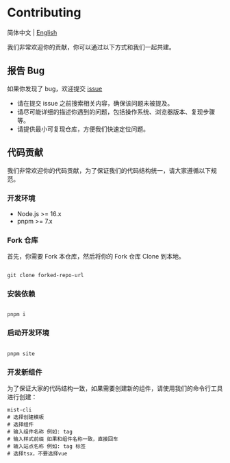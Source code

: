 # Contributing

简体中文 | [English](./CONTRIBUTING.md)

我们非常欢迎你的贡献，你可以通过以下方式和我们一起共建。

## 报告 Bug

如果你发现了 bug，欢迎提交 [issue](https://github.com/mist-ui/mist-ui/issues)

* 请在提交 issue 之前搜索相关内容，确保该问题未被提及。
* 请尽可能详细的描述你遇到的问题，包括操作系统、浏览器版本、复现步骤等。
* 请提供最小可复现仓库，方便我们快速定位问题。

## 代码贡献

我们非常欢迎你的代码贡献，为了保证我们的代码结构统一，请大家遵循以下规范。

### 开发环境

* Node.js >= 16.x
* pnpm >= 7.x


### Fork 仓库

首先，你需要 Fork 本仓库，然后将你的 Fork 仓库 Clone 到本地。

```shell

git clone forked-repo-url

```

### 安装依赖

```shell

pnpm i

```

### 启动开发环境

```shell

pnpm site

```

### 开发新组件

为了保证大家的代码结构一致，如果需要创建新的组件，请使用我们的命令行工具进行创建：

```shell
mist-cli
# 选择创建模板
# 选择组件
# 输入组件名称 例如: tag
# 输入样式前缀 如果和组件名称一致，直接回车
# 输入站点名称 例如: tag 标签
# 选择tsx，不要选择vue
```
